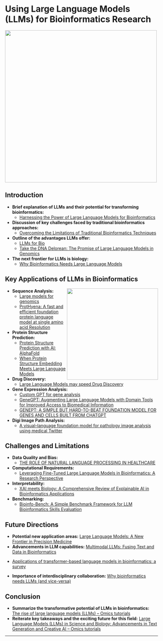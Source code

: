 # Using Large Language Models (LLMs) for Bioinformatics Research

<img src="https://github.com/lynnlangit/TeamTeri/blob/master/Images/llm-research.png" width=500 align=center>

## Introduction
* **Brief explanation of LLMs and their potential for transforming bioinformatics:**
  - [Harnessing the Power of Large Language Models for Bioinformatics](https://medium.com/@andrew_johnson_4/unveiling-the-potential-of-large-language-models-in-bioinformatics-76710eb0b38a)
* **Discussion of key challenges faced by traditional bioinformatics approaches:**
  - [Overcoming the Limitations of Traditional Bioinformatics Techniques](https://towardsdatascience.com/overcoming-the-limitations-of-large-language-models-9d4e92ad9823)
* **Outline of the advantages LLMs offer:**
  - [LLMs for Bio](https://towardsdatascience.com/large-language-models-in-molecular-biology-9eb6b65d8a30)
  - [Take the DNA Delorean: The Promise of Large Language Models in Genomics](https://www.bio-itworld.com/news/2023/01/27/take-the-dna-delorean-the-promise-of-large-language-models-in-genomics)
* **The next frontier for LLMs is biology:**
  - [Why Bioinformatics Needs Large Language Models](https://www.forbes.com/sites/robtoews/2023/07/16/the-next-frontier-for-large-language-models-is-biology/?sh=7a7084506f05)

## Key Applications of LLMs in Bioinformatics

<img src="https://github.com/lynnlangit/TeamTeri/blob/master/Images/llm-bio.png" width=300 align=right>

* **Sequence Analysis:**
  - [Large models for genomics](https://www.nature.com/articles/s41592-023-02105-5)
  - [ProtHyena: A fast and efficient foundation protein language model at single amino acid Resolution](https://www.biorxiv.org/content/10.1101/2024.01.18.576206v1)
* **Protein Structure Prediction:**
  - [Protein Structure Prediction with AI: AlphaFold](https://www.nature.com/articles/s41586-021-03819-2%3C)
  - [When Protein Structure Embedding Meets Large Language Models](https://pubmed.ncbi.nlm.nih.gov/38254915/)
* **Drug Discovery:**
  - [Large Language Models may speed Drug Discovery](https://www.technologyreview.com/2023/08/22/1076802/large-language-models-may-speed-drug-discovery/)
* **Gene Expression Analysis:**  
  - [Custom GPT for gene analysis](https://chat.openai.com/g/g-HvvFt9ohw-genegpt)
  - [GeneGPT: Augmenting Large Language Models with Domain Tools for Improved Access to Biomedical Information](https://www.ncbi.nlm.nih.gov/pmc/articles/PMC10153281/)
  - [GENEPT: A SIMPLE BUT HARD-TO-BEAT FOUNDATION MODEL FOR GENES AND CELLS BUILT FROM CHATGPT](https://www.biorxiv.org/content/10.1101/2023.10.16.562533v1)
* **Digi Image Path Analysis:**
  - [A visual–language foundation model for pathology image analysis using medical Twitter](https://www.nature.com/articles/s41591-023-02504-3)
  
## Challenges and Limitations
* **Data Quality and Bias:**
  - [THE ROLE OF NATURAL LANGUAGE PROCESSING IN HEALTHCARE](https://roundtable.datascience.salon/the-role-of-natural-language-processing-in-healthcare)
* **Computational Requirements:**
  - [Leveraging Fine-Tuned Large Language Models in Bioinformatics: A Research Perspective](https://www.qeios.com/read/WE7UMN.2)
* **Interpretability:**
  - [XAI meets Biology: A Comprehensive Review of Explainable AI in Bioinformatics Applications](https://arxiv.org/html/2312.06082v1)
* **Benchmarking:**
  - [Bioinfo-Bench: A Simple Benchmark Framework for LLM Bioinformatics Skills Evaluation](https://www.biorxiv.org/content/10.1101/2023.10.18.563023v1)

## Future Directions
* **Potential new application areas:** [Large Language Models: A New Frontier in Precision Medicine](https://www.ncbi.nlm.nih.gov/pmc/articles/PMC9120966/)
* **Advancements in LLM capabilities:** [Multimodal LLMs: Fusing Text and Data in Bioinformatics](https://arxiv.org/abs/2308.09910)
- [Applications of transformer-based language models in bioinformatics: a survey](https://academic.oup.com/bioinformaticsadvances/article/3/1/vbad001/6984737)
* **Importance of interdisciplinary collaboration:** [Why bioinformatics needs LLMs (and vice-versa)](https://greenelab.github.io/metagenomics-workshop/posts/llms/)

## Conclusion
* **Summarize the transformative potential of LLMs in bioinformatics:** [The rise of large language models (LLMs) – Omics tutorials](https://omicstutorials.com/the-rise-of-large-language-models-llms/) 
* **Reiterate key takeaways and the exciting future for this field:**  [Large Language Models (LLMs) in Science and Biology: Advancements in Text Generation and Creative AI – Omics tutorials](https://omicstutorials.com/large-language-models-llms-in-science-and-biology-advancements-in-text-generation-and-creative-ai/)

-----


